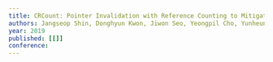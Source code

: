 ```yaml
---
title: CRCount: Pointer Invalidation with Reference Counting to Mitigate Use-after-free in Legacy C/C++
authors: Jangseop Shin, Donghyun Kwon, Jiwon Seo, Yeongpil Cho, Yunheung Paek
year: 2019
published: [[]]
conference: 
---
```


